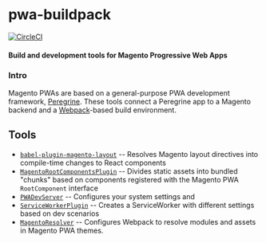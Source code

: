 # pwa-buildpack

[![CircleCI](https://circleci.com/gh/magento-research/pwa-buildpack.svg?style=svg&circle-token=a34631f6c22f0bdd341f9773895f9441584d2e6a)](https://circleci.com/gh/magento-research/pwa-buildpack)

#### Build and development tools for Magento Progressive Web Apps

### Intro

Magento PWAs are based on a general-purpose PWA development framework,
[Peregrine](https://github.com/magento-research/peregrine). These tools connect
a Peregrine app to a Magento backend and a
[Webpack](https://webpack.js.org)-based build environment.

## Tools

* [`babel-plugin-magento-layout`](docs/babel-plugin-magento-layout.md) --
  Resolves Magento layout directives into compile-time changes to React
  components
* [`MagentoRootComponentsPlugin`](docs/MagentoRootComponentsPlugin.md) --
  Divides static assets into bundled "chunks" based on components registered
  with the Magento PWA `RootComponent` interface
* [`PWADevServer`](docs/PWADevServer.md) -- Configures your system settings and
* [`ServiceWorkerPlugin`](docs/ServiceWorkerPlugin.md) -- Creates
  a ServiceWorker with different settings based on dev scenarios
* [`MagentoResolver`](docs/MagentoResolver.md) -- Configures Webpack to resolve
  modules and assets in Magento PWA themes.
